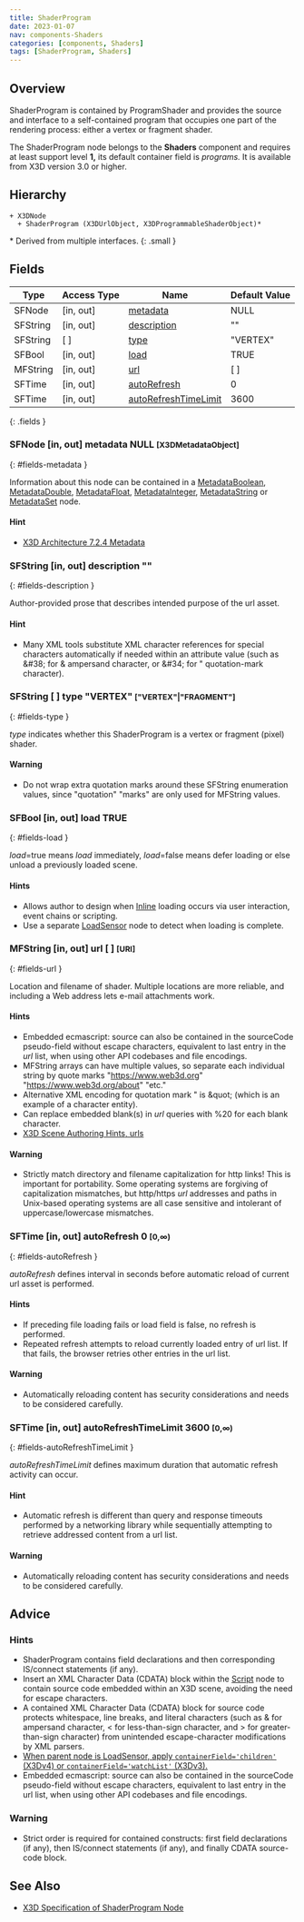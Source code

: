 ```yaml
---
title: ShaderProgram
date: 2023-01-07
nav: components-Shaders
categories: [components, Shaders]
tags: [ShaderProgram, Shaders]
---
```

<style>
.post h3 {
  word-spacing: 0.2em;
}
</style>

## Overview

ShaderProgram is contained by ProgramShader and provides the source and interface to a self-contained program that occupies one part of the rendering process: either a vertex or fragment shader.

The ShaderProgram node belongs to the **Shaders** component and requires at least support level **1,** its default container field is *programs.* It is available from X3D version 3.0 or higher.

## Hierarchy

```
+ X3DNode
  + ShaderProgram (X3DUrlObject, X3DProgrammableShaderObject)*
```

\* Derived from multiple interfaces.
{: .small }

## Fields

| Type | Access Type | Name | Default Value |
| ---- | ----------- | ---- | ------------- |
| SFNode | [in, out] | [metadata](#fields-metadata) | NULL  |
| SFString | [in, out] | [description](#fields-description) | "" |
| SFString | [ ] | [type](#fields-type) | "VERTEX"  |
| SFBool | [in, out] | [load](#fields-load) | TRUE |
| MFString | [in, out] | [url](#fields-url) | [ ] |
| SFTime | [in, out] | [autoRefresh](#fields-autoRefresh) | 0  |
| SFTime | [in, out] | [autoRefreshTimeLimit](#fields-autoRefreshTimeLimit) | 3600  |
{: .fields }

### SFNode [in, out] **metadata** NULL <small>[X3DMetadataObject]</small>
{: #fields-metadata }

Information about this node can be contained in a [MetadataBoolean](/x_ite/components/core/metadataboolean/), [MetadataDouble](/x_ite/components/core/metadatadouble/), [MetadataFloat](/x_ite/components/core/metadatafloat/), [MetadataInteger](/x_ite/components/core/metadatainteger/), [MetadataString](/x_ite/components/core/metadatastring/) or [MetadataSet](/x_ite/components/core/metadataset/) node.

#### Hint

- [X3D Architecture 7.2.4 Metadata](https://www.web3d.org/specifications/X3Dv4/ISO-IEC19775-1v4-IS/Part01/components/core.html#Metadata)

### SFString [in, out] **description** ""
{: #fields-description }

Author-provided prose that describes intended purpose of the url asset.

#### Hint

- Many XML tools substitute XML character references for special characters automatically if needed within an attribute value (such as &amp;#38; for &amp; ampersand character, or &amp;#34; for " quotation-mark character).

### SFString [ ] **type** "VERTEX" <small>["VERTEX"|"FRAGMENT"]</small>
{: #fields-type }

*type* indicates whether this ShaderProgram is a vertex or fragment (pixel) shader.

#### Warning

- Do not wrap extra quotation marks around these SFString enumeration values, since "quotation" "marks" are only used for MFString values.

### SFBool [in, out] **load** TRUE
{: #fields-load }

*load*=true means *load* immediately, *load*=false means defer loading or else unload a previously loaded scene.

#### Hints

- Allows author to design when [Inline](/x_ite/components/networking/inline/) loading occurs via user interaction, event chains or scripting.
- Use a separate [LoadSensor](/x_ite/components/networking/loadsensor/) node to detect when loading is complete.

### MFString [in, out] **url** [ ] <small>[URI]</small>
{: #fields-url }

Location and filename of shader. Multiple locations are more reliable, and including a Web address lets e-mail attachments work.

#### Hints

- Embedded ecmascript: source can also be contained in the sourceCode pseudo-field without escape characters, equivalent to last entry in the *url* list, when using other API codebases and file encodings.
- MFString arrays can have multiple values, so separate each individual string by quote marks "https://www.web3d.org" "https://www.web3d.org/about" "etc."
- Alternative XML encoding for quotation mark " is &amp;quot; (which is an example of a character entity).
- Can replace embedded blank(s) in *url* queries with %20 for each blank character.
- [X3D Scene Authoring Hints, urls](https://www.web3d.org/x3d/content/examples/X3dSceneAuthoringHints.html#urls)

#### Warning

- Strictly match directory and filename capitalization for http links! This is important for portability. Some operating systems are forgiving of capitalization mismatches, but http/https *url* addresses and paths in Unix-based operating systems are all case sensitive and intolerant of uppercase/lowercase mismatches.

### SFTime [in, out] **autoRefresh** 0 <small>[0,∞)</small>
{: #fields-autoRefresh }

*autoRefresh* defines interval in seconds before automatic reload of current url asset is performed.

#### Hints

- If preceding file loading fails or load field is false, no refresh is performed.
- Repeated refresh attempts to reload currently loaded entry of url list. If that fails, the browser retries other entries in the url list.

#### Warning

- Automatically reloading content has security considerations and needs to be considered carefully.

### SFTime [in, out] **autoRefreshTimeLimit** 3600 <small>[0,∞)</small>
{: #fields-autoRefreshTimeLimit }

*autoRefreshTimeLimit* defines maximum duration that automatic refresh activity can occur.

#### Hint

- Automatic refresh is different than query and response timeouts performed by a networking library while sequentially attempting to retrieve addressed content from a url list.

#### Warning

- Automatically reloading content has security considerations and needs to be considered carefully.

## Advice

### Hints

- ShaderProgram contains field declarations and then corresponding IS/connect statements (if any).
- Insert an XML Character Data (CDATA) block within the [Script](/x_ite/components/scripting/script/) node to contain source code embedded within an X3D scene, avoiding the need for escape characters.
- A contained XML Character Data (CDATA) block for source code protects whitespace, line breaks, and literal characters (such as &amp; for ampersand character, \< for less-than-sign character, and \> for greater-than-sign character) from unintended escape-character modifications by XML parsers.
- [When parent node is LoadSensor, apply `containerField='children'` (X3Dv4) or `containerField='watchList'` (X3Dv3).](https://www.web3d.org/x3d/content/examples/X3dSceneAuthoringHints.html#fieldNameChanges)
- Embedded ecmascript: source can also be contained in the sourceCode pseudo-field without escape characters, equivalent to last entry in the url list, when using other API codebases and file encodings.

### Warning

- Strict order is required for contained constructs: first field declarations (if any), then IS/connect statements (if any), and finally CDATA source-code block.

## See Also

- [X3D Specification of ShaderProgram Node](https://www.web3d.org/documents/specifications/19775-1/V4.0/Part01/components/shaders.html#ShaderProgram)
